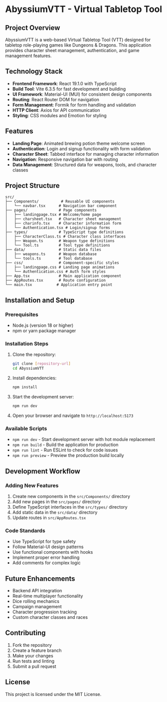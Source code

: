 # AbyssiumVTT - Virtual Tabletop Tool

## Project Overview
AbyssiumVTT is a web-based Virtual Tabletop Tool (VTT) designed for tabletop role-playing games like Dungeons & Dragons. This application provides character sheet management, authentication, and game management features.

## Technology Stack
- **Frontend Framework**: React 19.1.0 with TypeScript
- **Build Tool**: Vite 6.3.5 for fast development and building
- **UI Framework**: Material-UI (MUI) for consistent design components
- **Routing**: React Router DOM for navigation
- **Form Management**: Formik for form handling and validation
- **HTTP Client**: Axios for API communication
- **Styling**: CSS modules and Emotion for styling

## Features
- **Landing Page**: Animated brewing potion theme welcome screen
- **Authentication**: Login and signup functionality with form validation
- **Character Sheet**: Tabbed interface for managing character information
- **Navigation**: Responsive navigation bar with routing
- **Data Management**: Structured data for weapons, tools, and character classes

## Project Structure
```
src/
├── Components/          # Reusable UI components
│   └── navbar.tsx      # Navigation bar component
├── pages/              # Page components
│   ├── landingpage.tsx # Welcome/home page
│   ├── charsheet.tsx   # Character sheet management
│   ├── charinfo.tsx    # Character information form
│   └── Authentication.tsx # Login/signup forms
├── types/              # TypeScript type definitions
│   ├── CharacterClass.ts # Character class interfaces
│   ├── Weapon.ts       # Weapon type definitions
│   └── Tool.ts         # Tool type definitions
├── data/               # Static data files
│   ├── weapons.ts      # Weapon database
│   └── tools.ts        # Tool database
├── css/                # Component-specific styles
│   ├── landingpage.css # Landing page animations
│   └── Authentication.css # Auth form styles
├── App.tsx             # Main application component
├── AppRoutes.tsx       # Route configuration
└── main.tsx           # Application entry point
```

## Installation and Setup

### Prerequisites
- Node.js (version 18 or higher)
- npm or yarn package manager

### Installation Steps
1. Clone the repository:
   ```bash
   git clone [repository-url]
   cd AbyssiumVTT
   ```

2. Install dependencies:
   ```bash
   npm install
   ```

3. Start the development server:
   ```bash
   npm run dev
   ```

4. Open your browser and navigate to `http://localhost:5173`

### Available Scripts
- `npm run dev` - Start development server with hot module replacement
- `npm run build` - Build the application for production
- `npm run lint` - Run ESLint to check for code issues
- `npm run preview` - Preview the production build locally

## Development Workflow

### Adding New Features
1. Create new components in the `src/Components/` directory
2. Add new pages in the `src/pages/` directory
3. Define TypeScript interfaces in the `src/types/` directory
4. Add static data in the `src/data/` directory
5. Update routes in `src/AppRoutes.tsx`

### Code Standards
- Use TypeScript for type safety
- Follow Material-UI design patterns
- Use functional components with hooks
- Implement proper error handling
- Add comments for complex logic

## Future Enhancements
- Backend API integration
- Real-time multiplayer functionality
- Dice rolling mechanics
- Campaign management
- Character progression tracking
- Custom character classes and races

## Contributing
1. Fork the repository
2. Create a feature branch
3. Make your changes
4. Run tests and linting
5. Submit a pull request

## License
This project is licensed under the MIT License.
